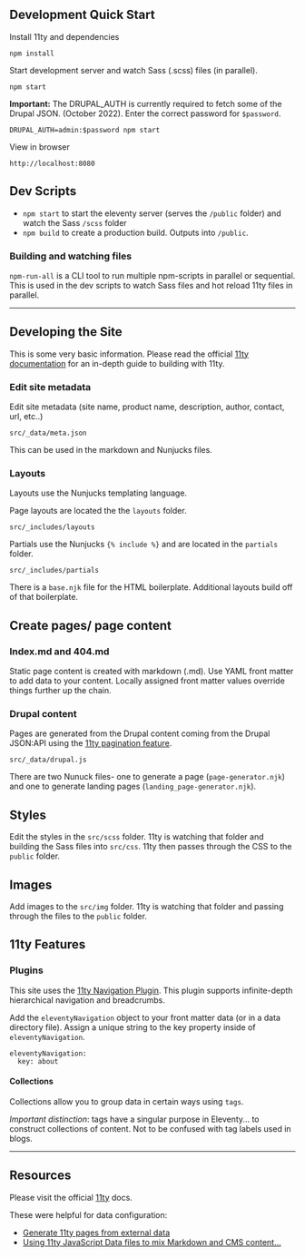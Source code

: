 ## Development Quick Start

Install 11ty and dependencies

```
npm install
```

Start development server and watch Sass (.scss) files (in parallel).

```
npm start
```

**Important:** The DRUPAL_AUTH is currently required to fetch some of the Drupal JSON. (October 2022). Enter the correct password for `$password`.

```
DRUPAL_AUTH=admin:$password npm start
```

View in browser

```
http://localhost:8080
```

## Dev Scripts

- `npm start` to start the eleventy server (serves the `/public` folder) and watch the Sass `/scss` folder
- `npm build` to create a production build. Outputs into `/public`.

### Building and watching files

`npm-run-all` is a CLI tool to run multiple npm-scripts in parallel or sequential. This is used in the dev scripts to watch Sass files and hot reload 11ty files in parallel.

---

## Developing the Site

This is some very basic information. Please read the official [11ty documentation](https://www.11ty.dev/docs/) for an in-depth guide to building with 11ty.

### Edit site metadata

Edit site metadata (site name, product name, description, author, contact, url, etc..)

```
src/_data/meta.json
```

This can be used in the markdown and Nunjucks files.

### Layouts

Layouts use the Nunjucks templating language.

Page layouts are located the the `layouts` folder.

```
src/_includes/layouts
```

Partials use the Nunjucks `{% include %}` and are located in the `partials` folder.

```
src/_includes/partials
```

There is a `base.njk` file for the HTML boilerplate.
Additional layouts build off of that boilerplate.

## Create pages/ page content

### Index.md and 404.md

Static page content is created with markdown (.md).
Use YAML front matter to add data to your content. Locally assigned front matter values override things further up the chain.

### Drupal content

Pages are generated from the Drupal content coming from the Drupal JSON:API using the [11ty pagination feature](https://www.11ty.dev/docs/pagination/).

```
src/_data/drupal.js
```

There are two Nunuck files- one to generate a page (`page-generator.njk`) and one to generate landing pages (`landing_page-generator.njk`).

## Styles

Edit the styles in the `src/scss` folder. 11ty is watching that folder and building the Sass files into `src/css`. 11ty then passes through the CSS to the `public` folder.

## Images

Add images to the `src/img` folder. 11ty is watching that folder and passing through the files to the `public` folder.

## 11ty Features

### **Plugins**

This site uses the [11ty Navigation Plugin](https://www.11ty.dev/docs/plugins/navigation/).
This plugin supports infinite-depth hierarchical navigation and breadcrumbs.

Add the `eleventyNavigation` object to your front matter data (or in a data directory file). Assign a unique string to the key property inside of `eleventyNavigation`.

```
eleventyNavigation:
  key: about
```

#### **Collections**

Collections allow you to group data in certain ways using `tags`.

_Important distinction_: tags have a singular purpose in Eleventy... to construct collections of content. Not to be confused with tag labels used in blogs.

---

## Resources

Please visit the official [11ty](https://www.11ty.dev/docs/) docs.

These were helpful for data configuration:

- [Generate 11ty pages from external data](https://egghead.io/lessons/11ty-generate-eleventy-11ty-pages-from-external-data)
- [Using 11ty JavaScript Data files to mix Markdown and CMS content...](https://bryanlrobinson.com/blog/using-11ty-javascript-data-files-to-mix-markdown-and-cms-content-into-one-collection/)
